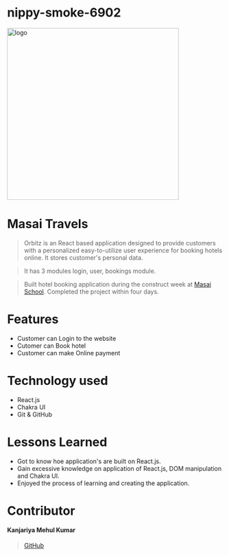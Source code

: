 # nippy-smoke-6902

<img src="https://notordinaryblogger.com/wp-content/uploads/2022/03/Orbitz-Review.png" width="400px" alt="logo"/>

# Masai Travels

> Orbitz is an React based application designed to provide customers with a personalized easy-to-utilize user experience for booking hotels online. It stores customer's personal data.

> It has 3 modules login, user, bookings module.

> Built hotel booking application during the construct week at [Masai School](https://masaischool.com/). Completed the project within four days.

# Features

- Customer can Login to the website
- Cutomer can Book hotel
- Customer can make Online payment

# Technology used

- React.js
- Chakra UI
- Git & GitHub

# Lessons Learned

- Got to know hoe application's are built on React.js.
- Gain excessive knowledge on application of React.js, DOM manipulation and Chakra UI.
- Enjoyed the process of learning and creating the application.

# Contributor
#### Kanjariya Mehul Kumar
>[GitHub](https://github.com/Mehul-Kanjariya)
